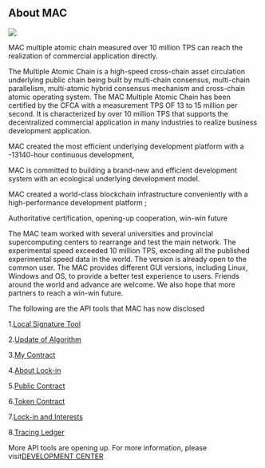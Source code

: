 ## About MAC

<a href="http://www.macblock.io"><img src="http://www.macblock.io/skins/pc/img/banner_title.png"></a>

MAC multiple atomic chain measured over 10 million TPS can reach the realization of commercial application directly.

The Multiple Atomic Chain is a high-speed cross-chain asset circulation underlying public chain being built by multi-chain consensus, multi-chain parallelism, multi-atomic hybrid consensus mechanism and cross-chain atomic operating system. The MAC Multiple Atomic Chain has been certified by the CFCA with a measurement TPS OF 13 to 15 million per second. It is characterized by over 10 million TPS that supports the decentralized commercial application in many industries to realize business development application.

MAC created the most efficient underlying development platform with a -13140-hour continuous development,

MAC is committed to building a brand-new and efficient development system with an ecological underlying development model. 

MAC created a world-class blockchain infrastructure conveniently with a high-performance development platform ;

Authoritative certification, opening-up cooperation, win-win future

The MAC team worked with several universities and provincial supercomputing centers to rearrange and test the main network. The experimental speed exceeded 10 million TPS, exceeding all the published experimental speed data in the world. The version is already open to the common user. The MAC provides different GUI versions, including Linux, Windows and OS, to provide a better test experience to users. Friends around the world and advance are welcome. We also hope that more partners to reach a win-win future.


The following are the API tools that MAC has now disclosed

1.[Local Signature Tool](1.LocalSignatureTool.md)

2.[Update of Algorithm](2.UpdateofAlgorithm.md)

3.[My Contract](3.MyContract.md)

4.[About Lock-in](4.AboutLock-in.md)

5.[Public Contract](5.PublicContract.md)

6.[Token Contract](6.TokenContract.md)

7.[Lock-in and Interests](7.Lock-inAndInterests.md)

8.[Tracing Ledger](8.TracingLedger.md)

More API tools are opening up. For more information, please visit[DEVELOPMENT CENTER](http://macwt.sdgl.com.cn/dmember/v2.html)